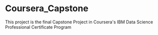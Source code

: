 # Coursera_Capstone
This project is the final Capstone Project in Coursera's IBM Data Science Professional Certificate Program
